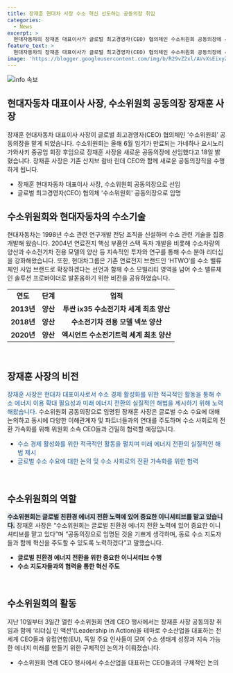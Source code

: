 ```yaml
---
title: 장재훈 현대차 사장 수소 혁신 선도하는 공동의장 취임
categories:
  - News
excerpt: >
  현대자동차의 장재훈 대표이사가 글로벌 최고경영자(CEO) 협의체인 수소위원회 공동의장에 새로 선임됐다. 현대자동차는 수소 관련 기술을 지속적으로 개발해왔고, 장재훈 대표는 수소 에너지 이용 확대를 위해 노력해왔다. 장재훈 대표는 새로운 공동의장직을 맡게 되면서 수소 사회로의 전환을 가속화하기 위해 노력할 것으로 밝혔으며, 이에 따라 수소 에너지 관련된 다양한 실증 사업을 진행하고 있다. 그 동안의 업적으로 인해 그의 새로운 임무와 현대자동차의 미래 비전에 대한 기대가 높아지고 있다.
feature_text: >
  현대자동차의 장재훈 대표이사가 글로벌 최고경영자(CEO) 협의체인 수소위원회 공동의장에 새로 선임됐다. 현대자동차는 수소 관련 기술을 지속적으로 개발해왔고, 장재훈 대표는 수소 에너지 이용 확대를 위해 노력해왔다. 장재훈 대표는 새로운 공동의장직을 맡게 되면서 수소 사회로의 전환을 가속화하기 위해 노력할 것으로 밝혔으며, 이에 따라 수소 에너지 관련된 다양한 실증 사업을 진행하고 있다. 그 동안의 업적으로 인해 그의 새로운 임무와 현대자동차의 미래 비전에 대한 기대가 높아지고 있다.
image: 'https://blogger.googleusercontent.com/img/b/R29vZ2xl/AVvXsEixyZcFfHzMRdzZMjFBmAUKJYCLCGyLL1o632UiGVXcaFdKo_bkvkuCioo0uUKlGfBVcT3P84aROyZIXSBEx3Aw5nCQ3pTgDom1WDC4m8eifvWiAmWEEVb4x6G_l8C0QH225ldMjyaFvpxGEBGNO37VmDTDMHGhJPq73UglMfDca1-0aw/s1600/blogspot.png'
---
```


<p><img src="https://blogger.googleusercontent.com/img/b/R29vZ2xl/AVvXsEixyZcFfHzMRdzZMjFBmAUKJYCLCGyLL1o632UiGVXcaFdKo_bkvkuCioo0uUKlGfBVcT3P84aROyZIXSBEx3Aw5nCQ3pTgDom1WDC4m8eifvWiAmWEEVb4x6G_l8C0QH225ldMjyaFvpxGEBGNO37VmDTDMHGhJPq73UglMfDca1-0aw/s1600/blogspot.png" alt="info 속보" /></p>

<h2 data-ke-size="size26">현대자동차 대표이사 사장, 수소위원회 공동의장 장재훈 사장</h2>

<p data-ke-size="size16">장재훈 현대자동차 대표이사 사장이 글로벌 최고경영자(CEO) 협의체인 ‘수소위원회’ 공동의장을 맡게 되었습니다. 수소위원회는 올해 6월 임기가 만료되는 가네하나 요시노리 가와사키 중공업 회장 후임으로 장재훈 사장을 새로운 공동의장에 선임했다고 18일 밝혔습니다. 장재훈 사장은 기존 산지브 람바 린데 CEO와 함께 새로운 공동의장직을 수행하게 됩니다.</p>

<ul>
<li>장재훈 현대자동차 대표이사 사장, 수소위원회 공동의장으로 선임</li>
<li>글로벌 최고경영자(CEO) 협의체 '수소위원회' 공동의장으로 임명</li>
</ul>

<h2 data-ke-size="size26">수소위원회와 현대자동차의 수소기술</h2>

<p data-ke-size="size16">현대자동차는 1998년 수소 관련 연구개발 전담 조직을 신설하며 수소 관련 기술을 집중 개발해 왔습니다. 2004년 연료전지 핵심 부품인 스택 독자 개발을 비롯해 수소차량의 양산과 수소전기차 전용 모델의 양산 등 지속적인 투자와 연구를 통해 수소 분야 리더십을 강화해왔습니다. 또한, 현대차그룹은 기존 연료전지 브랜드인 ‘HTWO’를 수소 밸류체인 사업 브랜드로 확장하겠다는 선언과 함께 수소 모빌리티 영역을 넘어 수소 밸류체인 솔루션 프로바이더로 발돋움하기 위한 비전을 공유하였습니다.</p>

<table>
<tr>
<td style="text-align: center; height: 17px;"><b>연도</b></td>
<td style="text-align: center; height: 17px;"><b>단계</b></td>
<td style="text-align: center; height: 17px;"><b>업적</b></td>
</tr>
<tr>
<td style="text-align: center; height: 17px;"><b>2013년</b></td>
<td style="text-align: center; height: 17px;"><b>양산</b></td>
<td style="text-align: center; height: 17px;"><b>투싼 ix35 수소전기차 세계 최초 양산</b></td>
</tr>
<tr>
<td style="text-align: center; height: 17px;"><b>2018년</b></td>
<td style="text-align: center; height: 17px;"><b>양산</b></td>
<td style="text-align: center; height: 17px;"><b>수소전기차 전용 모델 넥쏘 양산</b></td>
</tr>
<tr>
<td style="text-align: center; height: 17px;"><b>2020년</b></td>
<td style="text-align: center; height: 17px;"><b>양산</b></td>
<td style="text-align: center; height: 17px;"><b>엑시언트 수소전기트럭 세계 최초 양산</b></td>
</tr>
</table>

<p data-ke-size="size16">&nbsp;</p>

<h2 data-ke-size="size26">장재훈 사장의 비전</h2>

<p data-ke-size="size16"><span style="color: #1a5490;">장재훈 사장은 현대차 대표이사로서 수소 경제 활성화를 위한 적극적인 활동을 통해 수소 에너지 이용 확대 필요성과 미래 에너지 전환의 실질적인 해법을 제시하기 위해 노력해왔습니다. </span>수소위원회 공동의장으로 임명된 장재훈 사장은 글로벌 수소 수요에 대해 논의하고 동시에 다양한 이해관계자 및 파트너들과의 연대를 주도하며 수소 사회로의 전환 가속화를 위해 위원회 소속 CEO들과 긴밀히 협력할 예정입니다.</p>

<ul>
<li><span style="color: #1a5490;">수소 경제 활성화를 위한 적극적인 활동을 펼치며 미래 에너지 전환의 실질적인 해법 제시</span></li>
<li><span style="color: #1a5490;">글로벌 수소 수요에 대한 논의 및 수소 사회로의 전환 가속화를 위한 협력</span></li>
</ul>

<p data-ke-size="size16">&nbsp;</p>

<h2 data-ke-size="size26">수소위원회의 역할</h2>

<p data-ke-size="size16"><b><span style="background-color: #21538527;">수소위원회는 글로벌 친환경 에너지 전환 노력에 있어 중요한 이니셔티브를 맡고 있습니다.</span></b> 장재훈 사장은 “수소위원회는 글로벌 친환경 에너지 전환 노력에 있어 중요한 이니셔티브를 맡고 있다”며 “공동의장으로 임명된 것을 기쁘게 생각하며, 동료 수소 지도자들과 함께 혁신을 주도할 수 있도록 노력하겠다”고 말했습니다.</p>

<ul>
<li><b>글로벌 친환경 에너지 전환을 위한 중요한 이니셔티브 수행</b></li>
<li><b>수소 지도자들과의 협력을 통한 혁신 주도</b></li>
</ul>

<p data-ke-size="size16">&nbsp;</p>

<h2 data-ke-size="size26">수소위원회의 활동</h2>

<p data-ke-size="size16">지난 10일부터 3일간 열린 수소위원회 연례 CEO 행사에서는 장재훈 사장 공동의장 취임과 함께 ‘리더십 인 액션’(Leadership in Action)을 테마로 수소산업을 대표하는 전세계 CEO들과 유럽연합(EU), 독일 주요 인사들이 모여 수소 생태계 성장과 지속 가능한 에너지 미래를 만들기 위한 구체적인 논의가 이뤄졌습니다.</p>

<ul>
<li>수소위원회 연례 CEO 행사에서 수소산업을 대표하는 CEO들과의 구체적인 논의</li>
</ul>

<p data-ke-size="size16">&nbsp;</p>

